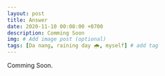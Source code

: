 ```yaml
---
layout: post
title: Answer
date: 2020-11-10 00:08:00 +0700
description: Comming Soon
img: # Add image post (optional)
tags: [Da nang, raining day 🌧️, myself] # add tag
---
```

Comming Soon.